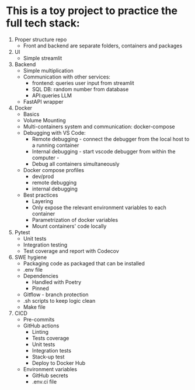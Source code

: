 # This is a toy project to practice the full tech stack:

1. Proper structure repo
   - Front and backend are separate folders, containers and packages
1. UI
   - Simple streamlit
1. Backend
   - Simple multiplication
   - Communication with other services:
     - frontend: queries user input from streamlit
     - SQL DB: random number from database
     - API:queries LLM
   - FastAPI wrapper
1. Docker
   - Basics
   - Volume Mounting
   - Multi-containers system and communication: docker-compose
   - Debugging with VS Code:
     - Remote debugging - connect the debugger from the local host to a running container
     - Internal debugging - start vscode debugger from within the computer -
     - Debug all containers simultaneously
   - Docker compose profiles
     - dev/prod
     - remote debugging
     - internal debugging
   - Best practices
     - Layering
     - Only expose the relevant environment variables to each container
     - Parametrization of docker variables
     - Mount containers' code locally
1. Pytest
   - Unit tests
   - Integration testing
   - Test coverage and report with Codecov
1. SWE hygiene
   - Packaging code as packaged that can be installed
   - .env file
   - Dependencies
     - Handled with Poetry
     - Pinned
   - Gitflow - branch protection
   - .sh scripts to keep logic clean
   - Make file
1. CICD
   - Pre-commits
   - GitHub actions
     - Linting
     - Tests coverage
     - Unit tests
     - Integration tests
     - Stack-up test
     - Deploy to Docker Hub
   - Environment variables
     - GitHub secrets
     - .env.ci file
